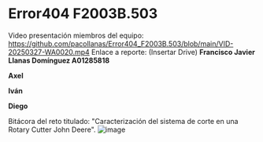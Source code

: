# Error404 F2003B.503
Video presentación miembros del equipo: https://github.com/pacollanas/Error404_F2003B.503/blob/main/VID-20250327-WA0020.mp4
Enlace a reporte: (Insertar Drive)
**Francisco Javier Llanas Domínguez A01285818**

**Axel**

**Iván**

**Diego**

Bitácora del reto titulado: "Caracterización del sistema de corte en una Rotary Cutter John Deere".
![image](https://github.com/user-attachments/assets/50e695b1-27ee-4471-94d4-d4dbca587265)
